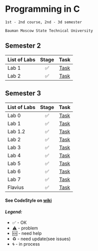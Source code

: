# Programming in C
    1st - 2nd course, 2nd - 3d semester

    Bauman Moscow State Technical University
    
## Semester 2

| List of Labs  |     Stage     |      Task     |
| ------------- |:-------------:|:-------------:|
| Lab 1| ✅ |<a href="../../blob/master/sem2/lab1/README.md">Task</a>|
| Lab 2| ✅ |<a href="../../blob/master/sem2/lab2/README.md">Task</a>|

## Semester 3

| List of Labs  |     Stage     |      Task     |
| ------------- |:-------------:|:-------------:|
| Lab 0| ✅ |<a href="../../blob/master/sem3/lab0/README.md">Task</a>|
| Lab 1| ✅ |<a href="../../blob/master/sem3/lab1/README.md">Task</a>|
| Lab 1.2| ✅ |<a href="../../blob/master/sem3/lab1.2/README.md">Task</a>|
| Lab 2| ✅ |<a href="../../blob/master/sem3/lab2/README.md">Task</a>|
| Lab 3| ✅ |<a href="../../blob/master/sem3/lab3/README.md">Task</a>|
| Lab 4| ✅ |<a href="../../blob/master/sem3/lab4/README.md">Task</a>|
| Lab 5| ✅ |<a href="../../blob/master/sem3/lab5/README.md">Task</a>|
| Lab 6| ✅ |<a href="../../blob/master/sem3/lab6/README.md">Task</a>|
| Lab 7| ✅ |<a href="../../blob/master/sem3/lab7/README.md">Task</a>|
| Flavius| ✅ |<a href="../../blob/master/sem3/flavius/README.md">Task</a>|

#### See CodeStyle on <a href="https://github.com/Panda-Lewandowski/Programming-in-C/wiki/Code-Style">wiki</a>

#### <i>Legend:</i>
<ul>
<li>✅ - ОК
<li>⚠️ - problem
<li>🆘 - need help
<li>♻️ - need update(see issues)
<li>🌀 - in process
</ul>
